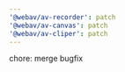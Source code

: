 ```yaml
---
'@webav/av-recorder': patch
'@webav/av-canvas': patch
'@webav/av-cliper': patch
---
```


chore: merge bugfix
